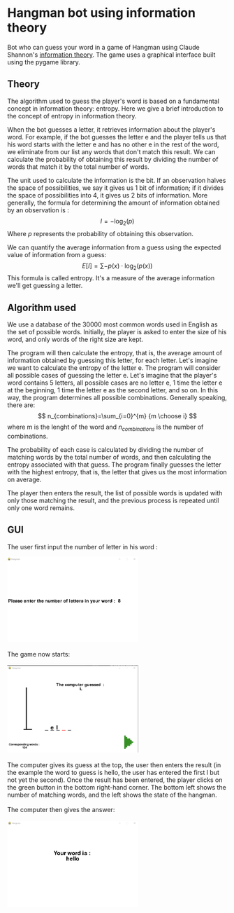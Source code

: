 # Hangman bot using information theory
Bot who can guess your word in a game of Hangman using Claude Shannon's [information theory](https://en.wikipedia.org/wiki/Information_theory). The game uses a graphical interface built using the pygame library.

## Theory
The algorithm used to guess the player's word is based on a fundamental concept in information theory: entropy. Here we give a brief introduction to the concept of entropy in information theory.

When the bot guesses a letter, it retrieves information about the player's word. For example, if the bot guesses the letter e and the player tells us that his word starts with the letter e and has no other e in the rest of the word, we eliminate from our list any words that don't match this result. We can calculate the probability of obtaining this result by dividing the number of words that match it by the total number of words. 


The unit used to calculate the information is the bit. If an observation halves the space of possibilities, we say it gives us 1 bit of information; if it divides the space of possibilities into 4, it gives us 2 bits of information. More generally, the formula for determining the amount of information obtained by an observation is :
$$
I=-\log_2(p)
$$
Where $p$ represents the probability of obtaining this observation.

We can quantify the average information from a guess using the expected value of information from a guess:
$$
    E[I]=\sum{-p(x)\cdot \log_2(p(x)) }
$$
This formula is called entropy. It's a measure of the average information we'll get guessing a letter.

## Algorithm used
We use a database of the 30000 most common words used in English as the set of possible words. Initially, the player is asked to enter the size of his word, and only words of the right size are kept.

The program will then calculate the entropy, that is, the average amount of information obtained by guessing this letter, for each letter. Let's imagine we want to calculate the entropy of the letter e. The program will consider all possible cases of guessing the letter e. Let's imagine that the player's word contains 5 letters, all possible cases are no letter e, 1 time the letter e at the beginning, 1 time the letter e as the second letter, and so on. In this way, the program determines all possible combinations. Generally speaking, there are:
$$
      n_{combinations}=\sum_{i=0}^{m} {m \choose i}
$$
where m is the lenght of the word and $n_{combinations}$ is the number of combinations. 

The probability of each case is calculated by dividing the number of matching words by the total number of words, and then calculating the entropy associated with that guess. The program finally guesses the letter with the highest entropy, that is, the letter that gives us the most information on average.

The player then enters the result, the list of possible words is updated with only those matching the result, and the previous process is repeated until only one word remains.

## GUI

The user first input the number of letter in his word : 

<img src='ressources\input_letter_lenght.png' width=300 allign=center>
<br />
<br />
The game now starts:
<br />
<br />
<img src='ressources\game_demo.png' width=300 allign=center>
<br />
<br />
The computer gives its guess at the top, the user then enters the result (in the example the word to guess is hello, the user has entered the first l but not yet the second). Once the result has been entered, the player clicks on the green button in the bottom right-hand corner. The bottom left shows the number of matching words, and the left shows the state of the hangman.
<br />
<br />
The computer then gives the answer:
<br />
<br />
<img src='ressources\result.png' width=300 allign=center>